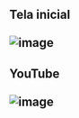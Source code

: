 ## Tela inicial <br /> <br /> ![image](https://github.com/luisgomes2002/Iphone-with-Apps/assets/85139913/b2947c18-23b3-4de8-b2b1-dc27d0f1e562)
## YouTube <br /> <br /> ![image](https://github.com/luisgomes2002/Iphone-with-Apps/assets/85139913/b15849ea-141a-4c78-accd-c62ed1696784)

